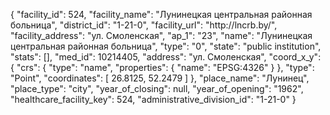 {
    "facility_id": 524,
    "facility_name": "Лунинецкая центральная районная больница",
    "district_id": "1-21-0",
    "facility_url": "http:\/\/lncrb.by\/",
    "facility_address": "ул. Смоленская",
    "ap_1": "23",
    "name": "Лунинецкая центральная районная больница",
    "type": "0",
    "state": "public institution",
    "stats": [],
    "med_id": 10214405,
    "address": "ул. Смоленская",
    "coord_x_y": {
        "crs": {
            "type": "name",
            "properties": {
                "name": "EPSG:4326"
            }
        },
        "type": "Point",
        "coordinates": [
            26.8125,
            52.2479
        ]
    },
    "place_name": "Лунинец",
    "place_type": "city",
    "year_of_closing": null,
    "year_of_opening": "1962",
    "healthcare_facility_key": 524,
    "administrative_division_id": "1-21-0"
}